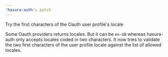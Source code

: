 ```yaml
---
'hasura-auth': patch
---
```


Try the first characters of the Oauth user profile's locale

Some Oauth providers returns locales. But it can be `en-GB` whereas hasura-auth only accepts locales coded in two characters.
It now tries to validate the two first characters of the user profile locale against the list of allowed locales.
